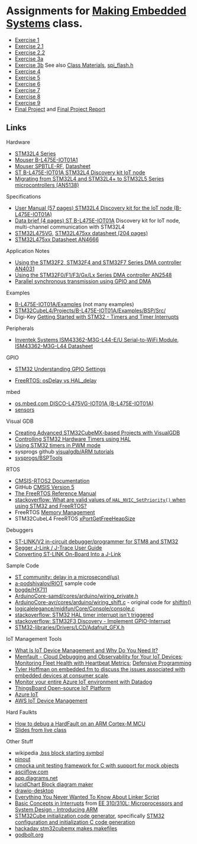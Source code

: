 # Assignments for [Making Embedded Systems](https://lms.classpert.com/classpertx/courses/making-embedded-systems/cohort) class.

- [Exercise 1](./Exercise_1.md)
- [Exercise 2.1](./Exercise_2_1.md)
- [Exercise 2.2](./Exercise_2_2.md)
- [Exercise 3a](./Exercise_3a.md)
- [Exercise 3b](./Exercise_3b.md)  See also [Class Materials](https://drive.google.com/drive/folders/1xk9AmmLDqESqimDk_KvxHu6KfzpaYX9M), [spi_flash.h](https://drive.google.com/file/d/12dw-pZiKiK1vi4gv49W1x6np5uzCH_cV/view)
- [Exercise 4](./Exercise_4.md) 
- [Exercise 5](./Exercise_5.md) 
- [Exercise 6](./Exercise_6.md) 
- [Exercise 7](./Exercise_7.md) 
- [Exercise 8](./Exercise_9.md) 
- [Exercise 9](Exercise_9.md)
- [Final Project](./Final_Project.md) and [Final Project Report](./Final_Project_Report.md)


## Links

Hardware
- [STM32L4 Series](https://www.st.com/en/microcontrollers-microprocessors/stm32l4-series.html)
- [Mouser B-L475E-IOT01A1](https://www.mouser.com/ProductDetail/stmicroelectronics/b-l475e-iot01a1/?qs=2m8Gdae5Lr3rq3rcxS2xEg%3D%3D&countrycode=US&currencycode=USD)
- [Mouser SPBTLE-RF](https://www.mouser.com/ProductDetail/STMicroelectronics/SPBTLE-RF?qs=k5OWtXsTJaq8f%252B3JiZyqyw%3D%3D), [Datasheet](https://www.mouser.com/datasheet/2/389/SGST_S_A0003533199_1-2576929.pdf)
- [ST B-L475E-IOT01A STM32L4 Discovery kit IoT node](https://www.st.com/en/evaluation-tools/b-l475e-iot01a.html#)
- [Migrating from STM32L4 and STM32L4+ to STM32L5 Series microcontrollers (AN5138)](https://www.st.com/resource/en/application_note/dm00476869-migrating-from-stm32l4-and-stm32l4-to-stm32l5-series-microcontrollers-stmicroelectronics.pdf)

Specifications

- [User Manual (57 pages) STM32L4 Discovery kit for the IoT node (B-L475E-IOT01A)](https://www.st.com/resource/en/user_manual/um2153-discovery-kit-for-iot-node-multichannel-communication-with-stm32l4-stmicroelectronics.pdf)
- [Data brief (4 pages) ST B-L475E-IOT01A](https://www.st.com/resource/en/data_brief/b-l475e-iot01a.pdf) Discovery kit for IoT node, multi-channel communication with STM32L4
- [STM32L475VG](https://www.st.com/en/microcontrollers-microprocessors/stm32l475vg.html#), [STM32L475xx datasheet (204 pages)](https://www.st.com/resource/en/datasheet/stm32l475vg.pdf)
- [STM32L475xx Datasheet AN4666](https://www.st.com/resource/en/datasheet/stm32l475vg.pdf)

Application Notes

- [Using the STM32F2, STM32F4 and STM32F7 Series DMA controller AN4031](https://www.st.com/content/ccc/resource/technical/document/application_note/27/46/7c/ea/2d/91/40/a9/DM00046011.pdf/files/DM00046011.pdf/jcr:content/translations/en.DM00046011.pdf)
- [Using the STM32F0/F1/F3/Gx/Lx Series DMA controller AN2548](https://www.st.com/resource/en/application_note/an2548-using-the-stm32f0f1f3gxlx-series-dma-controller-stmicroelectronics.pdf)
- [Parallel synchronous transmission using GPIO and DMA](https://www.st.com/resource/en/application_note/an4666-parallel-synchronous-transmission-using-gpio-and-dma-stmicroelectronics.pdf)

Examples

- [B-L475E-IOT01A/Examples](https://github.com/STMicroelectronics/STM32CubeL4/tree/master/Projects/B-L475E-IOT01A/Examples) (not many examples)
- [STM32CubeL4/Projects/B-L475E-IOT01A/Examples/BSP/Src/](https://github.com/STMicroelectronics/STM32CubeL4/tree/master/Projects/B-L475E-IOT01A/Examples/BSP/Src)
- Digi-Key [Getting Started with STM32 - Timers and Timer Interrupts](https://www.digikey.com/en/maker/projects/getting-started-with-stm32-timers-and-timer-interrupts/d08e6493cefa486fb1e79c43c0b08cc6)

Peripherals

- [Inventek Systems ISM43362-M3G-L44-E/U Serial-to-WiFi Module](https://www.inventeksys.com/ism4336-m3g-l44-e-embedded-serial-to-wifi-module/), [ISM43362-M3G-L44 Datasheet](http://www.inventeksys.com/wp-content/uploads/ISM43362_M3G_L44_Functional_Spec.pdf)

GPIO
- [STM32 Understanding GPIO Settings](https://electronics.stackexchange.com/questions/156930/stm32-understanding-gpio-settings)

- [FreeRTOS: osDelay vs HAL_delay](https://stackoverflow.com/questions/42276313/freertos-osdelay-vs-hal-delay)

mbed

- [os.mbed.com DISCO-L475VG-IOT01A (B-L475E-IOT01A)](https://os.mbed.com/platforms/ST-Discovery-L475E-IOT01A/)
- [sensors](https://ide.mbed.com/compiler/#nav:/DISCO_L475VG_IOT01-Sensors-BSP/main.cpp;)

Visual GDB

- [Creating Advanced STM32CubeMX-based Projects with VisualGDB](https://visualgdb.com/tutorials/arm/stm32/cube/advanced/)
- [Controlling STM32 Hardware Timers using HAL](https://visualgdb.com/tutorials/arm/stm32/timers/hal/)
- [Using STM32 timers in PWM mode](https://visualgdb.com/tutorials/arm/stm32/pwm/)
- sysprogs github [visualgdb/ARM tutorials](https://github.com/sysprogs/tutorials/tree/master/visualgdb/ARM)
- [sysprogs/BSPTools](https://github.com/sysprogs/BSPTools)

RTOS

- [CMSIS-RTOS2 Documentation](https://arm-software.github.io/CMSIS_5/RTOS2/html/index.html)
- GitHub [CMSIS Version 5](https://github.com/ARM-software/CMSIS_5)
- [The FreeRTOS Reference Manual](https://www.freertos.org/fr-content-src/uploads/2018/07/FreeRTOS_Reference_Manual_V10.0.0.pdf)
- [stackoverflow: What are valid values of `HAL_NVIC_SetPriority()` when using STM32 and FreeRTOS?](https://stackoverflow.com/questions/50243996/what-are-valid-values-of-hal-nvic-setpriority-when-using-stm32-and-freertos)
- FreeRTOS [Memory Management](https://www.freertos.org/a00111.html)
- STM32CubeL4 FreeRTOS [xPortGetFreeHeapSize](https://github.com/STMicroelectronics/STM32CubeL4/blob/master/Middlewares/Third_Party/FreeRTOS/Source/portable/MemMang/heap_4.c#L315)

Debuggers

- [ST-LINK/V2 in-circuit debugger/programmer for STM8 and STM32](https://www.st.com/en/development-tools/st-link-v2.html)
- [Segger J-Link / J-Trace User Guide](https://www.segger.com/downloads/jlink/UM08001)
- [Converting ST-LINK On-Board Into a J-Link](https://www.segger.com/products/debug-probes/j-link/models/other-j-links/st-link-on-board/)

Sample Code

- [ST community: delay in a microsecond(us)](https://community.st.com/s/question/0D50X0000BGkxmCSQR/stm32l462-delay-in-a-microsecondus)
- [a-podshivalov/RIOT](https://github.com/a-podshivalov/RIOT) sample code
- [bogde/HX711](https://github.com/bogde/HX711/blob/master/src/HX711.cpp)
- [ArduinoCore-samd/cores/arduino/wiring_private.h](https://github.com/arduino/ArduinoCore-samd/blob/master/cores/arduino/wiring_private.h)
- [ArduinoCore-avr/cores/arduino/wiring_shift.c](https://github.com/arduino/ArduinoCore-avr/blob/9f8d27f09f3bbd1da1374b5549a82bda55d45d44/cores/arduino/wiring_shift.c) - original code for [shiftIn()](https://www.arduino.cc/reference/en/language/functions/advanced-io/shiftin/)
- [logicalelegance/midifun/Core/Console/console.c](https://github.com/logicalelegance/midifun/blob/master/Core/Console/console.c)
- [stackoverflow: STM32 HAL timer interrupt isn't triggered](https://stackoverflow.com/questions/40323461/stm32-hal-timer-interrupt-isnt-triggered)
- [stackoverflow: STM32F3 Discovery - Implement GPIO-Interrupt](https://stackoverflow.com/questions/40057581/stm32f3-discovery-implement-gpio-interrupt)
- [STM32-libraries/Drivers/LCD/Adafruit_GFX.h](https://github.com/mindThomas/STM32-libraries/blob/master/Drivers/LCD/Adafruit_GFX.h)

IoT Management Tools

- [What Is IoT Device Management and Why Do You Need It?](https://www.digi.com/blog/post/what-is-iot-device-management)
- [Memfault - Cloud Debugging and Observability for Your IoT Devices](https://memfault.com/); [Monitoring Fleet Health with Heartbeat Metrics](https://interrupt.memfault.com/blog/device-heartbeat-metrics); [Defensive Programming](https://interrupt.memfault.com/blog/defensive-and-offensive-programming)
- [Tyler Hoffman on embedded.fm to discuss the issues associated with embedded devices at consumer scale](https://embedded.fm/episodes/390).
- [Monitor your entire Azure IoT environment with Datadog](https://www.datadoghq.com/dg/monitor/azure-iot/)
- [ThingsBoard Open-source IoT Platform](https://thingsboard.io/)
- [Azure IoT](https://azure.microsoft.com/en-us/overview/iot/#overview)
- [AWS IoT Device Management](https://aws.amazon.com/iot-device-management/)

Hard Faulkts

- [How to debug a HardFault on an ARM Cortex-M MCU](https://interrupt.memfault.com/blog/cortex-m-fault-debug#fn:8)
- [Slides from live class](https://drive.google.com/file/d/11M6Tn6bw0GAD549te2_HMGIEa5ajErI1/view?usp=sharing)

Other Stuff

- wikipedia [.bss block starting symbol](https://en.wikipedia.org/wiki/.bss)
- [pinout](https://pinout.readthedocs.io/en/latest/)
- [cmocka unit testing framework for C with support for mock objects](https://cmocka.org/)
- [asciiflow.com](https://asciiflow.com/#/)
- [app.diagrams.net](https://app.diagrams.net/)
- [lucidChart Block diagram maker](https://www.lucidchart.com/pages/examples/block-diagram-maker)
- [drawio-desktop](https://github.com/jgraph/drawio-desktop/releases/tag/v15.8.7)
- [Everything You Never Wanted To Know About Linker Script](https://mcyoung.xyz/2021/06/01/linker-script/)
- [Basic Concepts in Interrupts](https://web.sonoma.edu/users/f/farahman/sonoma/courses/es310/310_arm/lectures/Chapter_11_Interrupts_ARM.pdf) from [EE 310/310L: Microprocessors and System Design - Introducing ARM](https://web.sonoma.edu/users/f/farahman/sonoma/courses/es310/310_arm/)
- [STM32Cube initialization code generator](https://www.st.com/en/development-tools/stm32cubemx.html?icmp=stm32cubemx_pron_pr-stm32cubef2_apr2014&sc=stm32cube-pr2#documentation),  specifically [STM32 configuration and initialization C code generation](https://www.st.com/resource/en/data_brief/stm32cubemx.pdf)
- [hackaday stm32cubemx makes makefiles](https://hackaday.com/2017/07/15/stm32cubemx-makes-makefiles/)
- [godbolt.org](https://godbolt.org/)
